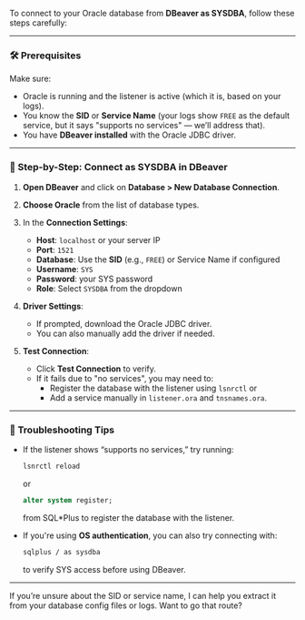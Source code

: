 To connect to your Oracle database from **DBeaver as SYSDBA**, follow these steps carefully:

---

### 🛠️ Prerequisites
Make sure:
- Oracle is running and the listener is active (which it is, based on your logs).
- You know the **SID** or **Service Name** (your logs show `FREE` as the default service, but it says "supports no services" — we’ll address that).
- You have **DBeaver installed** with the Oracle JDBC driver.

---

### 🔌 Step-by-Step: Connect as SYSDBA in DBeaver

1. **Open DBeaver** and click on **Database > New Database Connection**.

2. **Choose Oracle** from the list of database types.

3. In the **Connection Settings**:
   - **Host**: `localhost` or your server IP
   - **Port**: `1521`
   - **Database**: Use the **SID** (e.g., `FREE`) or Service Name if configured
   - **Username**: `SYS`
   - **Password**: your SYS password
   - **Role**: Select `SYSDBA` from the dropdown

4. **Driver Settings**:
   - If prompted, download the Oracle JDBC driver.
   - You can also manually add the driver if needed.

5. **Test Connection**:
   - Click **Test Connection** to verify.
   - If it fails due to "no services", you may need to:
     - Register the database with the listener using `lsnrctl` or
     - Add a service manually in `listener.ora` and `tnsnames.ora`.

---

### 🧩 Troubleshooting Tips

- If the listener shows “supports no services,” try running:
  ```bash
  lsnrctl reload
  ```
  or
  ```sql
  alter system register;
  ```
  from SQL*Plus to register the database with the listener.

- If you're using **OS authentication**, you can also try connecting with:
  ```bash
  sqlplus / as sysdba
  ```
  to verify SYS access before using DBeaver.

---

If you’re unsure about the SID or service name, I can help you extract it from your database config files or logs. Want to go that route?